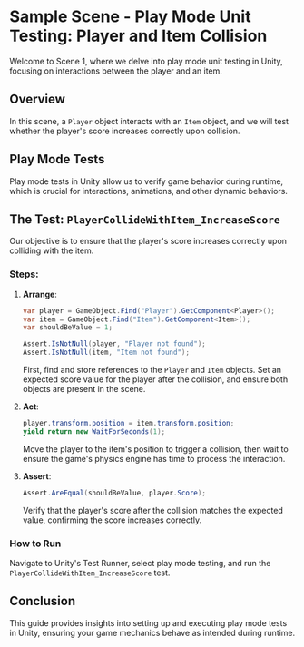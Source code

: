 # Sample Scene - Play Mode Unit Testing: Player and Item Collision

Welcome to Scene 1, where we delve into play mode unit testing in Unity, focusing on interactions between the player and an item.

## Overview

In this scene, a `Player` object interacts with an `Item` object, and we will test whether the player's score increases correctly upon collision.

## Play Mode Tests

Play mode tests in Unity allow us to verify game behavior during runtime, which is crucial for interactions, animations, and other dynamic behaviors.

## The Test: `PlayerCollideWithItem_IncreaseScore`

Our objective is to ensure that the player's score increases correctly upon colliding with the item.

### Steps:

1. **Arrange**:
   ```csharp
   var player = GameObject.Find("Player").GetComponent<Player>();
   var item = GameObject.Find("Item").GetComponent<Item>();
   var shouldBeValue = 1;

   Assert.IsNotNull(player, "Player not found");
   Assert.IsNotNull(item, "Item not found");
   ```
   First, find and store references to the `Player` and `Item` objects. Set an expected score value for the player after the collision, and ensure both objects are present in the scene.

2. **Act**:
   ```csharp
   player.transform.position = item.transform.position;
   yield return new WaitForSeconds(1);
   ```
   Move the player to the item's position to trigger a collision, then wait to ensure the game's physics engine has time to process the interaction.

3. **Assert**:
   ```csharp
   Assert.AreEqual(shouldBeValue, player.Score);
   ```
   Verify that the player's score after the collision matches the expected value, confirming the score increases correctly.

### How to Run

Navigate to Unity's Test Runner, select play mode testing, and run the `PlayerCollideWithItem_IncreaseScore` test.

## Conclusion

This guide provides insights into setting up and executing play mode tests in Unity, ensuring your game mechanics behave as intended during runtime.

